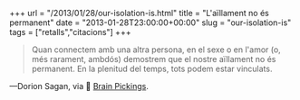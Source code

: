 +++
url = "/2013/01/28/our-isolation-is.html"
title = "L'aïllament no és permanent"
date = "2013-01-28T23:00:00+00:00"
slug = "our-isolation-is"
tags = ["retalls","citacions"]
+++

> Quan connectem amb una altra persona, en el sexe o en l'amor (o, més rarament, ambdós) demostrem que el nostre aïllament no és permanent. En la plenitud del temps, tots podem estar vinculats.

—Dorion Sagan, via 📎 [Brain Pickings](http://www.brainpickings.org/index.php/2013/01/25/dorion-sagan-sex/).

